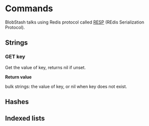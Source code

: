 # Commands

BlobStash talks using Redis protocol called [RESP](http://redis.io/topics/protocol) (REdis Serialization Protocol).

## Strings

### GET key

Get the value of key, returns nil if unset.

**Return value**

bulk strings: the value of key, or nil when key does not exist.

## Hashes

## Indexed lists

